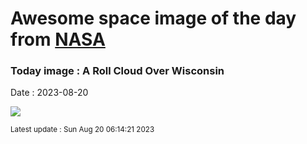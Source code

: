 
# Awesome space image of the day from [NASA](https://api.nasa.gov/)

### Today image : A Roll Cloud Over Wisconsin
Date : 2023-08-20

![](https://apod.nasa.gov/apod/image/2308/rollcloud_hanrahan_960.jpg)

<small>Latest update : Sun Aug 20 06:14:21 2023</small>
        